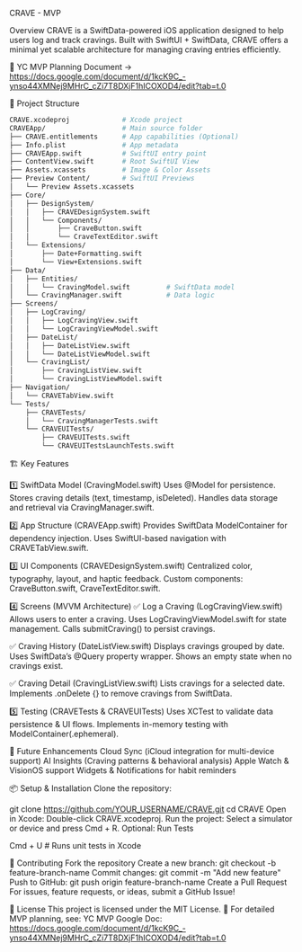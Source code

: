 CRAVE - MVP

Overview
CRAVE is a SwiftData-powered iOS application designed to help users log and track cravings. Built with SwiftUI + SwiftData, CRAVE offers a minimal yet scalable architecture for managing craving entries efficiently.

📄 YC MVP Planning Document → https://docs.google.com/document/d/1kcK9C_-ynso44XMNej9MHrC_cZi7T8DXjF1hICOXOD4/edit?tab=t.0

📂 Project Structure

```bash
CRAVE.xcodeproj             # Xcode project
CRAVEApp/                   # Main source folder
├── CRAVE.entitlements      # App capabilities (Optional)
├── Info.plist              # App metadata
├── CRAVEApp.swift          # SwiftUI entry point
├── ContentView.swift       # Root SwiftUI View
├── Assets.xcassets         # Image & Color Assets
├── Preview Content/        # SwiftUI Previews
│   └── Preview Assets.xcassets
├── Core/
│   ├── DesignSystem/
│   │   ├── CRAVEDesignSystem.swift
│   │   └── Components/
│   │       ├── CraveButton.swift
│   │       └── CraveTextEditor.swift
│   └── Extensions/
│       ├── Date+Formatting.swift
│       └── View+Extensions.swift
├── Data/
│   ├── Entities/
│   │   └── CravingModel.swift         # SwiftData model
│   └── CravingManager.swift           # Data logic
├── Screens/
│   ├── LogCraving/
│   │   ├── LogCravingView.swift
│   │   └── LogCravingViewModel.swift
│   ├── DateList/
│   │   ├── DateListView.swift
│   │   └── DateListViewModel.swift
│   └── CravingList/
│       ├── CravingListView.swift
│       └── CravingListViewModel.swift
├── Navigation/
│   └── CRAVETabView.swift
└── Tests/
    ├── CRAVETests/
    │   └── CravingManagerTests.swift
    └── CRAVEUITests/
        ├── CRAVEUITests.swift
        └── CRAVEUITestsLaunchTests.swift
```

🏗 Key Features

1️⃣ SwiftData Model (CravingModel.swift)
Uses @Model for persistence.
Stores craving details (text, timestamp, isDeleted).
Handles data storage and retrieval via CravingManager.swift.

2️⃣ App Structure (CRAVEApp.swift)
Provides SwiftData ModelContainer for dependency injection.
Uses SwiftUI-based navigation with CRAVETabView.swift.

3️⃣ UI Components (CRAVEDesignSystem.swift)
Centralized color, typography, layout, and haptic feedback.
Custom components: CraveButton.swift, CraveTextEditor.swift.

4️⃣ Screens (MVVM Architecture)
✅ Log a Craving (LogCravingView.swift)
Allows users to enter a craving.
Uses LogCravingViewModel.swift for state management.
Calls submitCraving() to persist cravings.

✅ Craving History (DateListView.swift)
Displays cravings grouped by date.
Uses SwiftData’s @Query property wrapper.
Shows an empty state when no cravings exist.

✅ Craving Detail (CravingListView.swift)
Lists cravings for a selected date.
Implements .onDelete {} to remove cravings from SwiftData.

5️⃣ Testing (CRAVETests & CRAVEUITests)
Uses XCTest to validate data persistence & UI flows.
Implements in-memory testing with ModelContainer(.ephemeral).

🚀 Future Enhancements
Cloud Sync (iCloud integration for multi-device support)
AI Insights (Craving patterns & behavioral analysis)
Apple Watch & VisionOS support
Widgets & Notifications for habit reminders

📦 Setup & Installation
Clone the repository:

git clone https://github.com/YOUR_USERNAME/CRAVE.git
cd CRAVE
Open in Xcode:
  Double-click CRAVE.xcodeproj.
Run the project:
  Select a simulator or device and press Cmd + R.
Optional: Run Tests

Cmd + U  # Runs unit tests in Xcode

🌟 Contributing
Fork the repository
Create a new branch: git checkout -b feature-branch-name
Commit changes: git commit -m "Add new feature"
Push to GitHub: git push origin feature-branch-name
Create a Pull Request
For issues, feature requests, or ideas, submit a GitHub Issue!

📄 License
This project is licensed under the MIT License.
🚀 For detailed MVP planning, see: YC MVP Google Doc: https://docs.google.com/document/d/1kcK9C_-ynso44XMNej9MHrC_cZi7T8DXjF1hICOXOD4/edit?tab=t.0
